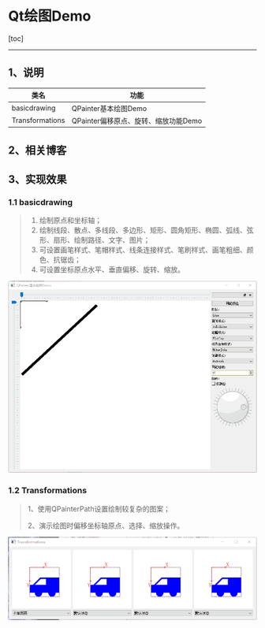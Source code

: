 # Qt绘图Demo

[toc]

---

## 1、说明

| 类名            | 功能                                 |
| --------------- | ------------------------------------ |
| basicdrawing    | QPainter基本绘图Demo                 |
| Transformations | QPainter偏移原点、旋转、缩放功能Demo |




## 2、相关博客



## 3、实现效果

### 1.1 basicdrawing

> 1. 绘制原点和坐标轴；
> 2. 绘制线段、散点、多线段、多边形、矩形、圆角矩形、椭圆、弧线、弦形、扇形、绘制路径、文字、图片；
> 3. 可设置画笔样式、笔帽样式、线条连接样式、笔刷样式、画笔粗细、颜色、抗锯齿；
> 4. 可设置坐标原点水平、垂直偏移、旋转、缩放。

![basicdrawing](PaintingDemo.assets/basicdrawing.gif)



### 1.2 Transformations

> 1、使用QPainterPath设置绘制较复杂的图案；
>
> 2、演示绘图时偏移坐标轴原点、选择、缩放操作。

![Transformations](PaintingDemo.assets/Transformations.gif)